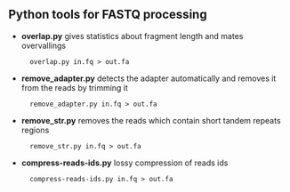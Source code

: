 Python tools for FASTQ processing
---------------------------------

* **overlap.py** gives statistics about fragment length and mates overvallings

        overlap.py in.fq > out.fa

* **remove_adapter.py** detects the adapter automatically and removes it from the reads by trimming it

        remove_adapter.py in.fq > out.fa

* **remove_str.py** removes the reads which contain short tandem repeats regions

        remove_str.py in.fq > out.fa

* **compress-reads-ids.py** lossy compression of reads ids

        compress-reads-ids.py in.fq > out.fa


